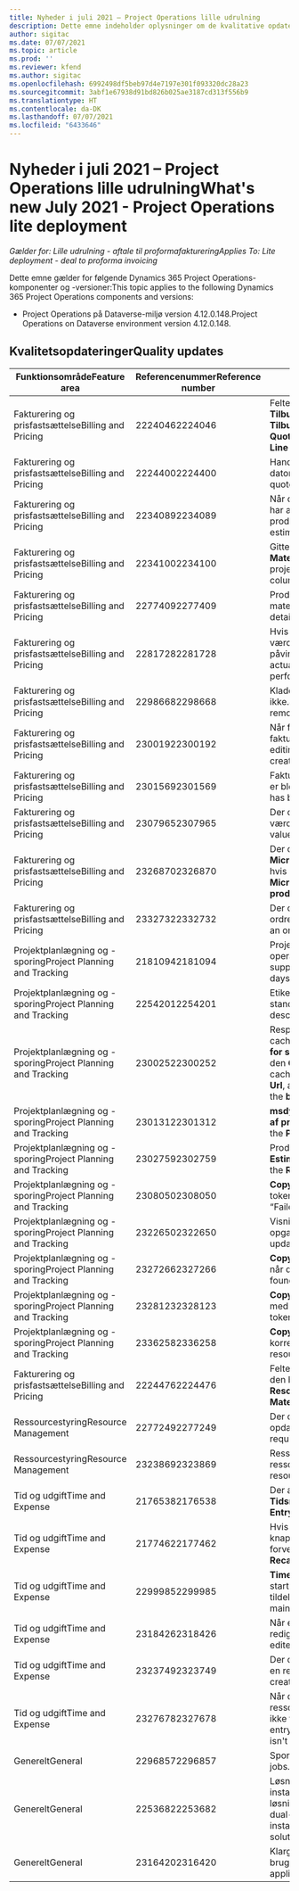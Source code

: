 ```yaml
---
title: Nyheder i juli 2021 – Project Operations lille udrulning
description: Dette emne indeholder oplysninger om de kvalitative opdateringer, der er tilgængelige i juli 2021-udgivelsen af Project Operations lille udrulning.
author: sigitac
ms.date: 07/07/2021
ms.topic: article
ms.prod: ''
ms.reviewer: kfend
ms.author: sigitac
ms.openlocfilehash: 6992498df5beb97d4e7197e301f093320dc28a23
ms.sourcegitcommit: 3abf1e67938d91bd826b025ae3187cd313f556b9
ms.translationtype: HT
ms.contentlocale: da-DK
ms.lasthandoff: 07/07/2021
ms.locfileid: "6433646"
---
```

# <a name="whats-new-july-2021---project-operations-lite-deployment"></a><span data-ttu-id="23455-103">Nyheder i juli 2021 – Project Operations lille udrulning</span><span class="sxs-lookup"><span data-stu-id="23455-103">What's new July 2021 - Project Operations lite deployment</span></span>

<span data-ttu-id="23455-104">_Gælder for: Lille udrulning - aftale til proformafakturering_</span><span class="sxs-lookup"><span data-stu-id="23455-104">_Applies To: Lite deployment - deal to proforma invoicing_</span></span>

<span data-ttu-id="23455-105">Dette emne gælder for følgende Dynamics 365 Project Operations-komponenter og -versioner:</span><span class="sxs-lookup"><span data-stu-id="23455-105">This topic applies to the following Dynamics 365 Project Operations components and versions:</span></span>

  - <span data-ttu-id="23455-106">Project Operations på Dataverse-miljø version 4.12.0.148.</span><span class="sxs-lookup"><span data-stu-id="23455-106">Project Operations on Dataverse environment version 4.12.0.148.</span></span>

## <a name="quality-updates"></a><span data-ttu-id="23455-107">Kvalitetsopdateringer</span><span class="sxs-lookup"><span data-stu-id="23455-107">Quality updates</span></span>
| <span data-ttu-id="23455-108">**Funktionsområde**</span><span class="sxs-lookup"><span data-stu-id="23455-108">**Feature area**</span></span>              | <span data-ttu-id="23455-109">**Referencenummer**</span><span class="sxs-lookup"><span data-stu-id="23455-109">**Reference number**</span></span> | <span data-ttu-id="23455-110">**Kvalitetsopdatering**</span><span class="sxs-lookup"><span data-stu-id="23455-110">**Quality update**</span></span>                                                                                                                                                                                             |
|-------------------------------|----------------------|----------------------------------------------------------------------------------------------------------------------------------------------------------------------------------------------------------------|
| <span data-ttu-id="23455-111">Fakturering og prisfastsættelse</span><span class="sxs-lookup"><span data-stu-id="23455-111">Billing and Pricing</span></span>           | <span data-ttu-id="23455-112">2224046</span><span class="sxs-lookup"><span data-stu-id="23455-112">2224046</span></span>              | <span data-ttu-id="23455-113">Feltet **Transaktionsklasse** kan redigeres under fanen **Tilbudslinjedetaljer**, men er låst, hvis du arbejder fra siden **Tilbudslinjedetaljer**.</span><span class="sxs-lookup"><span data-stu-id="23455-113">The **Transaction Class** field is editable on the **Quote Line Details** tab, but is locked if you are working from the **Quote Line Details** page.</span></span>                                                                     |
| <span data-ttu-id="23455-114">Fakturering og prisfastsættelse</span><span class="sxs-lookup"><span data-stu-id="23455-114">Billing and Pricing</span></span>           | <span data-ttu-id="23455-115">2224400</span><span class="sxs-lookup"><span data-stu-id="23455-115">2224400</span></span>              | <span data-ttu-id="23455-116">Handlingen **Luk tilbud som vundet** mislykkes, når der ikke er nogen datomilepæle for et tilbud.</span><span class="sxs-lookup"><span data-stu-id="23455-116">The **Close Quote As Won** action fails when a quote has no date milestones.</span></span>                                                                                                                                    |
| <span data-ttu-id="23455-117">Fakturering og prisfastsættelse</span><span class="sxs-lookup"><span data-stu-id="23455-117">Billing and Pricing</span></span>           | <span data-ttu-id="23455-118">2234089</span><span class="sxs-lookup"><span data-stu-id="23455-118">2234089</span></span>              | <span data-ttu-id="23455-119">Når du manuelt angiver en produktbeskrivelse, ryddes der ikke, når du har angivet et antal for et materialeestimat.</span><span class="sxs-lookup"><span data-stu-id="23455-119">When you manually enter a product description, it's cleared after you enter a quantity for a material estimate.</span></span>                                                                                                                         |
| <span data-ttu-id="23455-120">Fakturering og prisfastsættelse</span><span class="sxs-lookup"><span data-stu-id="23455-120">Billing and Pricing</span></span>           | <span data-ttu-id="23455-121">2234100</span><span class="sxs-lookup"><span data-stu-id="23455-121">2234100</span></span>              | <span data-ttu-id="23455-122">Gitteret **Opgavefaktureringsopsætning** inkluderer ikke kolonnen **Materiale** og dens værdi under fanen **Opgavefakturering** i projektet.</span><span class="sxs-lookup"><span data-stu-id="23455-122">The **Task Billing Setup** grid doesn't include the **Material** column and it's value on the **Task Billing** tab of the project.</span></span>                                                                                                       |
| <span data-ttu-id="23455-123">Fakturering og prisfastsættelse</span><span class="sxs-lookup"><span data-stu-id="23455-123">Billing and Pricing</span></span>           | <span data-ttu-id="23455-124">2277409</span><span class="sxs-lookup"><span data-stu-id="23455-124">2277409</span></span>              | <span data-ttu-id="23455-125">Produkt-id'et er ikke tilgængeligt i kontraktlinjedetaljerne for en materialetypelinje.</span><span class="sxs-lookup"><span data-stu-id="23455-125">The product ID isn't available on the contract line detail for a material type line.</span></span>                                                                                                                                        |
| <span data-ttu-id="23455-126">Fakturering og prisfastsættelse</span><span class="sxs-lookup"><span data-stu-id="23455-126">Billing and Pricing</span></span>           | <span data-ttu-id="23455-127">2281728</span><span class="sxs-lookup"><span data-stu-id="23455-127">2281728</span></span>              | <span data-ttu-id="23455-128">Hvis du unødvendigt opretter en kontraktlinje, revurderes de faktiske værdier, hvilket medfører en betydelig stigning i datamængden og påvirker ydeevnen.</span><span class="sxs-lookup"><span data-stu-id="23455-128">Creating a contract line unnecessarily reevaluates actuals causing significant increases in data volume, which impacts performance.</span></span>                                                                                |
| <span data-ttu-id="23455-129">Fakturering og prisfastsættelse</span><span class="sxs-lookup"><span data-stu-id="23455-129">Billing and Pricing</span></span>           | <span data-ttu-id="23455-130">2298668</span><span class="sxs-lookup"><span data-stu-id="23455-130">2298668</span></span>              | <span data-ttu-id="23455-131">Kladdelinjer, der er knyttet til en tilbagekaldt eller slettet udgift, fjernes ikke.</span><span class="sxs-lookup"><span data-stu-id="23455-131">Journal lines associated to a recalled and deleted expense aren't removed.</span></span>                                                                                                                                     |
| <span data-ttu-id="23455-132">Fakturering og prisfastsættelse</span><span class="sxs-lookup"><span data-stu-id="23455-132">Billing and Pricing</span></span>           | <span data-ttu-id="23455-133">2300192</span><span class="sxs-lookup"><span data-stu-id="23455-133">2300192</span></span>              | <span data-ttu-id="23455-134">Når flere brugere redigerer en faktura, kan der oprettes en ny fakturalinjedetalje på en bekræftet faktura.</span><span class="sxs-lookup"><span data-stu-id="23455-134">When multiple users are editing an invoice, it's possible for a new invoice line detail to be created on a confirmed invoice.</span></span>                                                                                   |
| <span data-ttu-id="23455-135">Fakturering og prisfastsættelse</span><span class="sxs-lookup"><span data-stu-id="23455-135">Billing and Pricing</span></span>           | <span data-ttu-id="23455-136">2301569</span><span class="sxs-lookup"><span data-stu-id="23455-136">2301569</span></span>              | <span data-ttu-id="23455-137">Fakturaer kan ikke korrigeres, hvis et tilbageholdt forskudsbeløb på \$0 er blevet anvendt.</span><span class="sxs-lookup"><span data-stu-id="23455-137">Invoices can't be corrected if a \$0 amount retainer has been applied.</span></span>                                                                                                                                        |
| <span data-ttu-id="23455-138">Fakturering og prisfastsættelse</span><span class="sxs-lookup"><span data-stu-id="23455-138">Billing and Pricing</span></span>           | <span data-ttu-id="23455-139">2307965</span><span class="sxs-lookup"><span data-stu-id="23455-139">2307965</span></span>              | <span data-ttu-id="23455-140">Der opstår en fejl, hvis der oprettes en kategoripris med manglende værdier.</span><span class="sxs-lookup"><span data-stu-id="23455-140">An error occurs if a category price is created with missing values.</span></span>                                                                                                                           |
| <span data-ttu-id="23455-141">Fakturering og prisfastsættelse</span><span class="sxs-lookup"><span data-stu-id="23455-141">Billing and Pricing</span></span>           | <span data-ttu-id="23455-142">2326870</span><span class="sxs-lookup"><span data-stu-id="23455-142">2326870</span></span>              | <span data-ttu-id="23455-143">Der opstår en fejl i **Microsoft.Dynamics.ProjectService.Plugins.PostInvoserieLineDelete**, hvis **producttypecode** er null.</span><span class="sxs-lookup"><span data-stu-id="23455-143">An error occurs in **Microsoft.Dynamics.ProjectService.Plugins.PostInvoiceLineDelete** if **producttypecode** is null.</span></span>                                                                            |
| <span data-ttu-id="23455-144">Fakturering og prisfastsættelse</span><span class="sxs-lookup"><span data-stu-id="23455-144">Billing and Pricing</span></span>           | <span data-ttu-id="23455-145">2332732</span><span class="sxs-lookup"><span data-stu-id="23455-145">2332732</span></span>              | <span data-ttu-id="23455-146">Der opstår en fejl, hvis der oprettes en kontraktlinjemilepæl uden en ordrelinje.</span><span class="sxs-lookup"><span data-stu-id="23455-146">An error occurs if a contract line milestone is created without an order line.</span></span>                                                                                                                |
| <span data-ttu-id="23455-147">Projektplanlægning og -sporing</span><span class="sxs-lookup"><span data-stu-id="23455-147">Project Planning and Tracking</span></span> | <span data-ttu-id="23455-148">2181094</span><span class="sxs-lookup"><span data-stu-id="23455-148">2181094</span></span>              | <span data-ttu-id="23455-149">Project Scheduling-API'en understøtter nu PSS-logfiler og logfiler med operationssæt, der gemmes i 90 dage.</span><span class="sxs-lookup"><span data-stu-id="23455-149">The Project Scheduling API now supports PSS Logs and Operation Set Logs which are stored for 90 days.</span></span>                                                                                                                  |
| <span data-ttu-id="23455-150">Projektplanlægning og -sporing</span><span class="sxs-lookup"><span data-stu-id="23455-150">Project Planning and Tracking</span></span> | <span data-ttu-id="23455-151">2254201</span><span class="sxs-lookup"><span data-stu-id="23455-151">2254201</span></span>              | <span data-ttu-id="23455-152">Etiketten **Planlægningstilstand** opdateres med detaljer, der beskriver standardlogikken.</span><span class="sxs-lookup"><span data-stu-id="23455-152">The **Schedule Mode** label is updated with details that describe the defaulting logic.</span></span>                                                                                                                                      |
| <span data-ttu-id="23455-153">Projektplanlægning og -sporing</span><span class="sxs-lookup"><span data-stu-id="23455-153">Project Planning and Tracking</span></span> | <span data-ttu-id="23455-154">2300252</span><span class="sxs-lookup"><span data-stu-id="23455-154">2300252</span></span>              | <span data-ttu-id="23455-155">Responscachen **openProject** opdateres og inkluderer tokenejeren i cachenøglen, **den grundlæggende URL-adresse** og **URL-adressen for segment**, så **Anmod om URL-adresse** altid kan oprettes igen, hvis den **Grundlæggende URL-adresse** ændres.</span><span class="sxs-lookup"><span data-stu-id="23455-155">The **openProject** response cache is updated and includes the token owner in the cache key, **base Url**, and **Segment Url** so that **Request Url** can always be re-created if the **base Url** changes.</span></span> |
| <span data-ttu-id="23455-156">Projektplanlægning og -sporing</span><span class="sxs-lookup"><span data-stu-id="23455-156">Project Planning and Tracking</span></span> | <span data-ttu-id="23455-157">2301312</span><span class="sxs-lookup"><span data-stu-id="23455-157">2301312</span></span>              | <span data-ttu-id="23455-158">**msdyn_membershipstatus** er blevet fjernet fra visningen **Medlemmer af projektteam**.</span><span class="sxs-lookup"><span data-stu-id="23455-158">**msdyn_membershipstatus** has been removed from the **Project Team Member** view.</span></span>                                                                                                                                        |
| <span data-ttu-id="23455-159">Projektplanlægning og -sporing</span><span class="sxs-lookup"><span data-stu-id="23455-159">Project Planning and Tracking</span></span> | <span data-ttu-id="23455-160">2302759</span><span class="sxs-lookup"><span data-stu-id="23455-160">2302759</span></span>              | <span data-ttu-id="23455-161">Produkter hentes unødvendigt under fanerne **Ressourcetildelinger**, **Estimater** og **Udgiftsestimater**.</span><span class="sxs-lookup"><span data-stu-id="23455-161">Products are unnecessarily fetched on the **Resource Assignments**, **Estimates**, and **Expense Estimates** tabs.</span></span>                                                                                                        |
| <span data-ttu-id="23455-162">Projektplanlægning og -sporing</span><span class="sxs-lookup"><span data-stu-id="23455-162">Project Planning and Tracking</span></span> | <span data-ttu-id="23455-163">2308050</span><span class="sxs-lookup"><span data-stu-id="23455-163">2308050</span></span>              | <span data-ttu-id="23455-164">**CopyProject** mislykkes på grund af fejlen "Det lykkedes ikke at få token til at tale med fjerntjeneste".</span><span class="sxs-lookup"><span data-stu-id="23455-164">**CopyProject** fails with the error, “Failed to get token to talk to remote service”.</span></span>                                                                                                                           |
| <span data-ttu-id="23455-165">Projektplanlægning og -sporing</span><span class="sxs-lookup"><span data-stu-id="23455-165">Project Planning and Tracking</span></span> | <span data-ttu-id="23455-166">2322650</span><span class="sxs-lookup"><span data-stu-id="23455-166">2322650</span></span>              | <span data-ttu-id="23455-167">Visningen **Projektopgaveliste** er blevet opdateret, så datoen for opgaven vises som standard.</span><span class="sxs-lookup"><span data-stu-id="23455-167">The **Project Task List** view has been updated to display the date of the task by default.</span></span>                                                                                                            |
| <span data-ttu-id="23455-168">Projektplanlægning og -sporing</span><span class="sxs-lookup"><span data-stu-id="23455-168">Project Planning and Tracking</span></span> | <span data-ttu-id="23455-169">2327266</span><span class="sxs-lookup"><span data-stu-id="23455-169">2327266</span></span>              | <span data-ttu-id="23455-170">**CopyProject** genererer fejlen "Nøglen blev ikke fundet i en ordbog", når der kopieres estimater.</span><span class="sxs-lookup"><span data-stu-id="23455-170">**CopyProject** generates the error, "Key not found in dictionary" when copying estimates.</span></span>                                                                                                      |
| <span data-ttu-id="23455-171">Projektplanlægning og -sporing</span><span class="sxs-lookup"><span data-stu-id="23455-171">Project Planning and Tracking</span></span> | <span data-ttu-id="23455-172">2328123</span><span class="sxs-lookup"><span data-stu-id="23455-172">2328123</span></span>              | <span data-ttu-id="23455-173">**CopyProject** genererer fejlen "Det lykkedes ikke at få token til at tale med fjerntjeneste".</span><span class="sxs-lookup"><span data-stu-id="23455-173">**CopyProject** generates the error, "Failed to get token to talk to remote service".</span></span>                                                                                                                          |
| <span data-ttu-id="23455-174">Projektplanlægning og -sporing</span><span class="sxs-lookup"><span data-stu-id="23455-174">Project Planning and Tracking</span></span> | <span data-ttu-id="23455-175">2336258</span><span class="sxs-lookup"><span data-stu-id="23455-175">2336258</span></span>              | <span data-ttu-id="23455-176">**CopyProject** kopierer ikke ressourceplaceringsnavnene korrekt.</span><span class="sxs-lookup"><span data-stu-id="23455-176">**CopyProject** incorrectly copies the position names of resources.</span></span>                                                                                                                                                 |
| <span data-ttu-id="23455-177">Fakturering og prisfastsættelse</span><span class="sxs-lookup"><span data-stu-id="23455-177">Billing and Pricing</span></span>           | <span data-ttu-id="23455-178">2224476</span><span class="sxs-lookup"><span data-stu-id="23455-178">2224476</span></span>              | <span data-ttu-id="23455-179">Feltet **Reserverbar ressource** går ikke korrekt tilbage til standarden for den bruger, der er logget på siden **Materialeforbrug**.</span><span class="sxs-lookup"><span data-stu-id="23455-179">The **Bookable Resource** field doesn't correctly default to the logged in user on the **Material Usage** page.</span></span>                                                                                                            |
| <span data-ttu-id="23455-180">Ressourcestyring</span><span class="sxs-lookup"><span data-stu-id="23455-180">Resource Management</span></span>           | <span data-ttu-id="23455-181">2277249</span><span class="sxs-lookup"><span data-stu-id="23455-181">2277249</span></span>              | <span data-ttu-id="23455-182">Der opstår en fejl, når et ikke-projektbaseret ressourcekrav opdateres.</span><span class="sxs-lookup"><span data-stu-id="23455-182">An error occurs when a non-project-based resource requirement is updated.</span></span>                                                                                                            |
| <span data-ttu-id="23455-183">Ressourcestyring</span><span class="sxs-lookup"><span data-stu-id="23455-183">Resource Management</span></span>           | <span data-ttu-id="23455-184">2323869</span><span class="sxs-lookup"><span data-stu-id="23455-184">2323869</span></span>              | <span data-ttu-id="23455-185">Ressourcetidsforbrug genkendes ikke korrekt i filtrerede ressourcer.</span><span class="sxs-lookup"><span data-stu-id="23455-185">Resource utilization doesn't correctly recognize filtered resources.</span></span>                                                                                                                                             |
| <span data-ttu-id="23455-186">Tid og udgift</span><span class="sxs-lookup"><span data-stu-id="23455-186">Time and Expense</span></span>              | <span data-ttu-id="23455-187">2176538</span><span class="sxs-lookup"><span data-stu-id="23455-187">2176538</span></span>              | <span data-ttu-id="23455-188">Der anvendes forkerte filteroperatorer på kontrolelementet **Tidsregistrering**.</span><span class="sxs-lookup"><span data-stu-id="23455-188">Incorrect filter operators are applied to the **Time Entry** control.</span></span>                                                                                                                                                   |
| <span data-ttu-id="23455-189">Tid og udgift</span><span class="sxs-lookup"><span data-stu-id="23455-189">Time and Expense</span></span>              | <span data-ttu-id="23455-190">2177462</span><span class="sxs-lookup"><span data-stu-id="23455-190">2177462</span></span>              | <span data-ttu-id="23455-191">Hvis du sletter en tidsregistrering i gitteret, opdateres statussen for knappen **Indsend**, **Tilbagekald**, **Slet** og **Rediger registrering** ikke som forventet.</span><span class="sxs-lookup"><span data-stu-id="23455-191">Deleting a time entry in the grid doesn't update the **Submit**, **Recall**, **Delete**, and **Edit Entry** button status as expected.</span></span>                                                                                        |
| <span data-ttu-id="23455-192">Tid og udgift</span><span class="sxs-lookup"><span data-stu-id="23455-192">Time and Expense</span></span>              | <span data-ttu-id="23455-193">2299985</span><span class="sxs-lookup"><span data-stu-id="23455-193">2299985</span></span>              | <span data-ttu-id="23455-194">**TimeEntriesImportFromResourceAssignment** bevarer ikke start-/sluttiderne fra tildelingerne.</span><span class="sxs-lookup"><span data-stu-id="23455-194">**TimeEntriesImportFromResourceAssignment** doesn't maintain the start/end time from the assignment contours.</span></span>                                                                                                  |
| <span data-ttu-id="23455-195">Tid og udgift</span><span class="sxs-lookup"><span data-stu-id="23455-195">Time and Expense</span></span>              | <span data-ttu-id="23455-196">2318426</span><span class="sxs-lookup"><span data-stu-id="23455-196">2318426</span></span>              | <span data-ttu-id="23455-197">Når en tidsregistrering er indsendt, kan låste felter stadig redigeres.</span><span class="sxs-lookup"><span data-stu-id="23455-197">After a time entry is submitted, locked fields can still be edited.</span></span>                                                                                                                                   |
| <span data-ttu-id="23455-198">Tid og udgift</span><span class="sxs-lookup"><span data-stu-id="23455-198">Time and Expense</span></span>              | <span data-ttu-id="23455-199">2323749</span><span class="sxs-lookup"><span data-stu-id="23455-199">2323749</span></span>              | <span data-ttu-id="23455-200">Der opstår en fejl, når der oprettes en udgift under fanen **Relateret** for en ressource, der kan reserveres.</span><span class="sxs-lookup"><span data-stu-id="23455-200">An error occurs when an expense is created from the **Related** tab of a bookable resource.</span></span>                                                                                                      |
| <span data-ttu-id="23455-201">Tid og udgift</span><span class="sxs-lookup"><span data-stu-id="23455-201">Time and Expense</span></span>              | <span data-ttu-id="23455-202">2327678</span><span class="sxs-lookup"><span data-stu-id="23455-202">2327678</span></span>              | <span data-ttu-id="23455-203">Når du opretter en tidsregistrering under fanen **Relateret** for en ressource, der kan reserveres, overføres den overordnede ressource ikke til kontrolelementet for tidsregistrering.</span><span class="sxs-lookup"><span data-stu-id="23455-203">When you create a time entry from the **Related** tab of a bookable resource, the parent resource isn't passed to the time entry control.</span></span>                                                                            |
| <span data-ttu-id="23455-204">Generelt</span><span class="sxs-lookup"><span data-stu-id="23455-204">General</span></span>                       | <span data-ttu-id="23455-205">2296857</span><span class="sxs-lookup"><span data-stu-id="23455-205">2296857</span></span>              | <span data-ttu-id="23455-206">Sporing af status for langvarige job.</span><span class="sxs-lookup"><span data-stu-id="23455-206">Progress tracking for long running jobs.</span></span>                                                                                                                                                                        |
| <span data-ttu-id="23455-207">Generelt</span><span class="sxs-lookup"><span data-stu-id="23455-207">General</span></span>                       | <span data-ttu-id="23455-208">2253682</span><span class="sxs-lookup"><span data-stu-id="23455-208">2253682</span></span>              | <span data-ttu-id="23455-209">Løsningen Project Operations med dobbelt skrivning bør ikke installeres, når dobbeltskrivningskernen installeres i et miljø uden løsningen til organisering af dobbelt skrivning.</span><span class="sxs-lookup"><span data-stu-id="23455-209">The Project Operations dual-write solution shouldn't be installed when dual-write core is installed in an environment without the dual-write orchestration solution.</span></span>                                                |
| <span data-ttu-id="23455-210">Generelt</span><span class="sxs-lookup"><span data-stu-id="23455-210">General</span></span>                       | <span data-ttu-id="23455-211">2316420</span><span class="sxs-lookup"><span data-stu-id="23455-211">2316420</span></span>              | <span data-ttu-id="23455-212">Klargøring af kernen i Project Service mislykkes, hvis programmets brugers afdeling ændres.</span><span class="sxs-lookup"><span data-stu-id="23455-212">Project service core provisioning fails if the application user’s business unit is changed.</span></span>                                                                                                                     |
